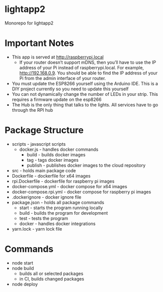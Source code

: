 # lightapp2
Monorepo for lightapp2

# Important Notes
- This app is served at http://raspberrypi.local
  - If your router doesn’t support mDNS, then you’ll have to use the IP address of your Pi instead of raspberrypi.local. For example, http://192.168.0.9. You should be able to find the IP address of your Pi from the admin interface of your router.
- You must update the ESP8266 yourself using the Arduino IDE. This is a DIY project currently so you need to update this yourself
- You can not dynamically change the number of LEDs in your strip. This requires a firmware update on the esp8266
- The Hub is the only thing that talks to the lights. All services have to go through the RPI hub

# Package Structure
  - scripts - javascript scripts
    - docker.js - handles docker commands
      - build - builds docker images
      - tag - tags docker images
      - publish - publishes docker images to the cloud repository
  - src - holds main package code
  - Dockerfile - dockerfile for x64 images
  - rpi.Dockerfile - dockerfile for raspberry pi images
  - docker-compose.yml - docker compose for x64 images
  - docker-compose.rpi.yml - docker compose for raspberry pi images
  - .dockerignore - docker ignore file
  - package.json - holds all package commands
    - start - starts the program running locally
    - build - builds the program for development
    - test - tests the program
    - docker - handles docker integrations
  - yarn.lock - yarn lock file

# Commands
- node start
- node build
  - builds all or selected packages
  - in CI, builds changed packages
- node deploy

